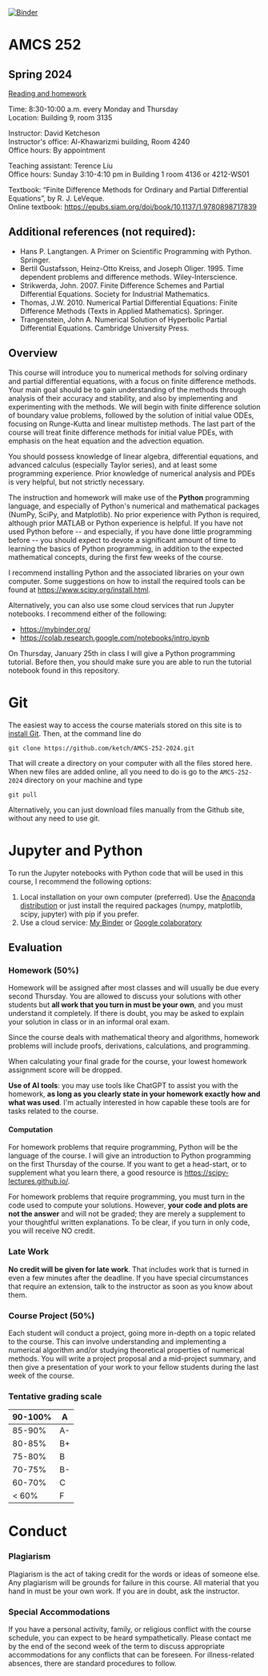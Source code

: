 [![Binder](https://mybinder.org/badge_logo.svg)](https://mybinder.org/v2/gh/ketch/AMCS-252-2023/HEAD)

# AMCS 252
## Spring 2024

[Reading and homework](homework.md)

Time: 8:30-10:00 a.m. every Monday and Thursday  
Location: Building 9, room 3135


Instructor: David Ketcheson  
Instructor's office: Al-Khawarizmi building, Room 4240  
Office hours: By appointment  

Teaching assistant: Terence Liu  
Office hours: Sunday 3:10-4:10 pm in Building 1 room 4136 or 4212-WS01

Textbook: “Finite Difference Methods for Ordinary and Partial Differential Equations”, by R. J. LeVeque.  
Online textbook: https://epubs.siam.org/doi/book/10.1137/1.9780898717839


 ## Additional references (not required):
  - Hans P. Langtangen. A Primer on Scientific Programming with Python.  Springer.
  - Bertil Gustafsson, Heinz-Otto Kreiss, and Joseph Oliger. 1995. Time dependent problems and difference methods. Wiley-Interscience. 
  - Strikwerda, John. 2007. Finite Difference Schemes and Partial Differential Equations. Society for Industrial  Mathematics. 
  - Thomas, J.W. 2010. Numerical Partial Differential Equations: Finite Difference Methods (Texts in Applied Mathematics). Springer. 
  - Trangenstein, John A. Numerical Solution of Hyperbolic Partial Differential Equations. Cambridge University Press. 

## Overview

This course will introduce you to numerical methods for solving 
ordinary and partial differential equations, with a focus on
finite difference methods.
Your main goal should be to gain understanding of the
methods through analysis of their accuracy and stability, and also by
implementing and experimenting with the methods.
We will begin with finite difference solution of boundary value problems,
followed by the solution of initial value ODEs,
focusing on Runge-Kutta and linear multistep methods.  The last
part of the course will treat finite difference methods for initial
value PDEs, with emphasis on the heat equation and the advection equation.

You should possess knowledge of linear algebra, differential equations, 
and advanced calculus (especially Taylor series), and at least some
programming experience. Prior knowledge of numerical analysis and PDEs
is very helpful, but not strictly necessary.

The instruction and homework will make use of the **Python**
programming language, and especially of Python's numerical and mathematical
packages (NumPy, SciPy, and Matplotlib).  No prior experience with Python is
required, although prior MATLAB or Python experience is helpful.  If you have
not used Python before -- and especially, if you have done little programming
before -- you should expect to devote a significant amount of time to learning
the basics of Python programming, in addition to the expected mathematical concepts,
during the first few weeks of the course.

I recommend installing Python and the associated libraries on your own computer.  Some suggestions on how to install the required tools can be found at https://www.scipy.org/install.html.

Alternatively, you can also use some cloud services that run Jupyter notebooks.  I recommend either of the following:

  - https://mybinder.org/
  - https://colab.research.google.com/notebooks/intro.ipynb

On Thursday, January 25th in class I will give a Python programming tutorial.  Before then, you should make sure you are able to run the tutorial notebook found in this repository.

# Git

The easiest way to access the course materials stored on this site is to [install Git](https://git-scm.com/book/en/v2/Getting-Started-Installing-Git).  Then, at the command line do 

    git clone https://github.com/ketch/AMCS-252-2024.git

That will create a directory on your computer with all the files stored here.  When new files are added online, all you need to do is go to the `AMCS-252-2024` directory on your machine and type

    git pull
    
Alternatively, you can just download files manually from the Github site, without any need to use git.


# Jupyter and Python

To run the Jupyter notebooks with Python code that will be used in this course, I recommend the following options:

1. Local installation on your own computer (preferred).  Use the [Anaconda distribution](https://www.anaconda.com/products/individual) or just install the required packages (numpy, matplotlib, scipy, jupyter) with pip if you prefer.
2. Use a cloud service: [My Binder](https://mybinder.org/) or [Google colaboratory](https://colab.research.google.com/)

## Evaluation

### Homework (50%)
Homework will be assigned after most classes and will usually be due every second Thursday.  You are allowed to discuss your solutions with other students but **all work that you turn in must be your own**, and you must understand it completely.  If there is doubt, you may be asked to explain your solution in class or in an informal oral exam.

Since the course deals with mathematical theory and algorithms, homework problems will include proofs, derivations, calculations, and programming.

When calculating your final grade for the course, your lowest homework assignment score will be dropped.

**Use of AI tools**: you may use tools like ChatGPT to assist you with the homework, **as long as you clearly state in your homework exactly how and what was used**.  I'm actually interested in how capable these tools are for tasks related to the course.

#### Computation
For homework problems that require programming, Python will be the language of the course.  I will give an introduction to Python programming on the first Thursday of the course.  If you want to get a head-start, or to supplement what you learn there, a good resource is https://scipy-lectures.github.io/.

For homework problems that require programming, you must turn in the code used to compute your solutions.  However, **your code and plots are not the answer** and will not be graded; they are merely a supplement to your thoughtful written explanations.  To be clear, if you turn in only code, you will receive NO credit.

### Late Work
**No credit will be given for late work**.  That includes work that is turned in even a few minutes after the deadline.  If you have special circumstances that require an extension, talk to the instructor as soon as you know about them.


### Course Project (50%)
Each student will conduct a project, going more in-depth on a topic related to the course.  This can involve understanding and implementing a numerical algorithm and/or studying theoretical properties of numerical methods.  You will write a project proposal and a mid-project summary, and then give a presentation of your work to your fellow students during the last week of the course.

### Tentative grading scale

| 90-100%  | A |
| -------- | -- |
| 85-90%   | A- |
| 80-85%   | B+ |
| 75-80%   | B |
| 70-75%   | B- |
| 60-70%   | C |
| < 60%    | F |


# Conduct

### Plagiarism
Plagiarism is the act of taking credit for the words or ideas of someone else.  Any plagiarism will be grounds for failure in this course.  All material that you hand in must be your own work.  If you are in doubt, ask the instructor.

### Special Accommodations
If you have a personal activity, family, or religious conflict with the course schedule, you can expect to be heard sympathetically. Please contact me by the end of the second week of the term to discuss appropriate accommodations for any conflicts that can be foreseen. For illness-related absences, there are standard procedures to follow.
